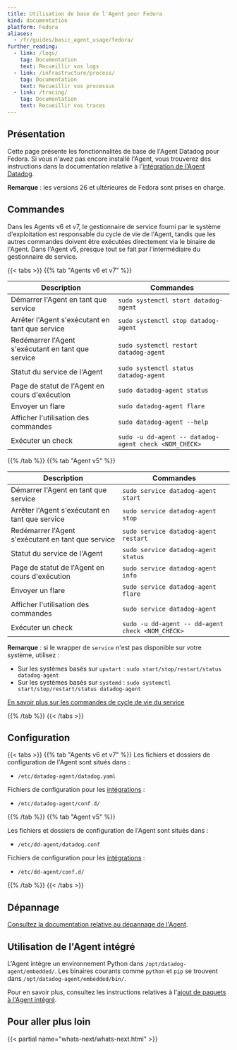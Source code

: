 ```yaml
---
title: Utilisation de base de l'Agent pour Fedora
kind: documentation
platform: Fedora
aliases:
  - /fr/guides/basic_agent_usage/fedora/
further_reading:
  - link: /logs/
    tag: Documentation
    text: Recueillir vos logs
  - link: /infrastructure/process/
    tag: Documentation
    text: Recueillir vos processus
  - link: /tracing/
    tag: Documentation
    text: Recueillir vos traces
---
```

## Présentation

Cette page présente les fonctionnalités de base de l'Agent Datadog pour Fedora. Si vous n'avez pas encore installé l'Agent, vous trouverez des instructions dans la documentation relative à l'[intégration de l'Agent Datadog][1].

**Remarque** : les versions 26 et ultérieures de Fedora sont prises en charge.

## Commandes

Dans les Agents v6 et v7, le gestionnaire de service fourni par le système d'exploitation est responsable du cycle de vie de l'Agent, tandis que les autres commandes doivent être exécutées directement via le binaire de l'Agent. Dans l'Agent v5, presque tout se fait par l'intermédiaire du gestionnaire de service.

{{< tabs >}}
{{% tab "Agents v6 et v7" %}}

| Description                        | Commandes                                                |
|------------------------------------|--------------------------------------------------------|
| Démarrer l'Agent en tant que service           | `sudo systemctl start datadog-agent`                   |
| Arrêter l'Agent s'exécutant en tant que service    | `sudo systemctl stop datadog-agent`                    |
| Redémarrer l'Agent s'exécutant en tant que service | `sudo systemctl restart datadog-agent`                 |
| Statut du service de l'Agent            | `sudo systemctl status datadog-agent`                  |
| Page de statut de l'Agent en cours d'exécution       | `sudo datadog-agent status`                            |
| Envoyer un flare                         | `sudo datadog-agent flare`                             |
| Afficher l'utilisation des commandes              | `sudo datadog-agent --help`                            |
| Exécuter un check                        | `sudo -u dd-agent -- datadog-agent check <NOM_CHECK>` |

{{% /tab %}}
{{% tab "Agent v5" %}}

| Description                        | Commandes                                           |
|------------------------------------|---------------------------------------------------|
| Démarrer l'Agent en tant que service           | `sudo service datadog-agent start`                |
| Arrêter l'Agent s'exécutant en tant que service    | `sudo service datadog-agent stop`                 |
| Redémarrer l'Agent s'exécutant en tant que service | `sudo service datadog-agent restart`              |
| Statut du service de l'Agent            | `sudo service datadog-agent status`               |
| Page de statut de l'Agent en cours d'exécution       | `sudo service datadog-agent info`                 |
| Envoyer un flare                         | `sudo service datadog-agent flare`                |
| Afficher l'utilisation des commandes              | `sudo service datadog-agent`                      |
| Exécuter un check                        | `sudo -u dd-agent -- dd-agent check <NOM_CHECK>` |

**Remarque** : si le wrapper de `service` n'est pas disponible sur votre système, utilisez :

* Sur les systèmes basés sur `upstart` : `sudo start/stop/restart/status datadog-agent`
* Sur les systèmes basés sur `systemd` : `sudo systemctl start/stop/restart/status datadog-agent`

[En savoir plus sur les commandes de cycle de vie du service][2]

{{% /tab %}}
{{< /tabs >}}

## Configuration

{{< tabs >}}
{{% tab "Agents v6 et v7" %}}
Les fichiers et dossiers de configuration de l'Agent sont situés dans :

* `/etc/datadog-agent/datadog.yaml`

Fichiers de configuration pour les [intégrations][1] :

* `/etc/datadog-agent/conf.d/`

[1]: /fr/integrations/
{{% /tab %}}
{{% tab "Agent v5" %}}

Les fichiers et dossiers de configuration de l'Agent sont situés dans :

* `/etc/dd-agent/datadog.conf`

Fichiers de configuration pour les [intégrations][1] :

* `/etc/dd-agent/conf.d/`

[1]: /fr/integrations/
{{% /tab %}}
{{< /tabs >}}

## Dépannage

[Consultez la documentation relative au dépannage de l'Agent][2].

## Utilisation de l'Agent intégré

L'Agent intègre un environnement Python dans `/opt/datadog-agent/embedded/`. Les binaires courants comme `python` et `pip` se trouvent dans `/opt/datadog-agent/embedded/bin/`.

Pour en savoir plus, consultez les instructions relatives à l'[ajout de paquets à l'Agent intégré][3].

## Pour aller plus loin

{{< partial name="whats-next/whats-next.html" >}}

[1]: https://app.datadoghq.com/account/settings#agent/fedora
[2]: /fr/agent/troubleshooting/
[3]: /fr/developers/guide/custom-python-package/